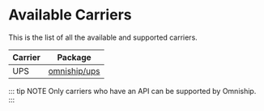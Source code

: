 # Available Carriers

This is the list of all the available and supported carriers.

Carrier | Package
------- | -------------------------------------------------------------
UPS     | [omniship/ups](https://github.com/omniship/ups)

::: tip NOTE
Only carriers who have an API can be supported by Omniship.
:::

